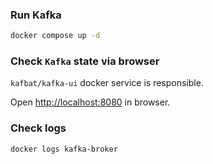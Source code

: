 
### Run Kafka

```bash
docker compose up -d
```

### Check `Kafka` state via browser

`kafbat/kafka-ui` docker service is responsible.


Open [http://localhost:8080](http://localhost:8080) in browser.

### Check logs

```bash
docker logs kafka-broker
```